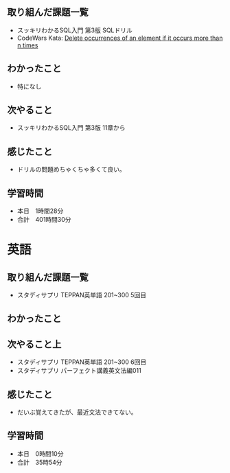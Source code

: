 ## 取り組んだ課題一覧
- スッキリわかるSQL入門 第3版 SQLドリル
- CodeWars Kata: [Delete occurrences of an element if it occurs more than n times](https://www.codewars.com/kata/554ca54ffa7d91b236000023/ruby)
## わかったこと
- 特になし
## 次やること
- スッキリわかるSQL入門 第3版 11章から
## 感じたこと
- ドリルの問題めちゃくちゃ多くて良い。
## 学習時間
- 本日　1時間28分
- 合計　401時間30分


# 英語
## 取り組んだ課題一覧
- スタディサプリ TEPPAN英単語 201~300 5回目
## わかったこと

## 次やること上
- スタディサプリ TEPPAN英単語 201~300 6回目
- スタディサプリ パーフェクト講義英文法編011
## 感じたこと
- だいぶ覚えてきたが、最近文法できてない。
## 学習時間
- 本日　0時間10分
- 合計　35時54分
